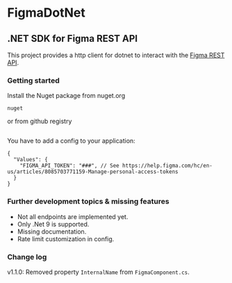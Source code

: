 # FigmaDotNet
## .NET SDK for Figma REST API

This project provides a http client for dotnet to interact with the [Figma REST API](https://www.figma.com/developers/api).

### Getting started

Install the Nuget package from nuget.org

```
nuget
```

or from github registry

```
```

You have to add a config to your application:

```
{
  "Values": {
    "FIGMA_API_TOKEN": "###", // See https://help.figma.com/hc/en-us/articles/8085703771159-Manage-personal-access-tokens
  }
}
```

### Further development topics & missing features

- Not all endpoints are implemented yet.
- Only .Net 9 is supported.
- Missing documentation.
- Rate limit customization in config.

### Change log

v1.1.0: Removed property `InternalName` from `FigmaComponent.cs`.
